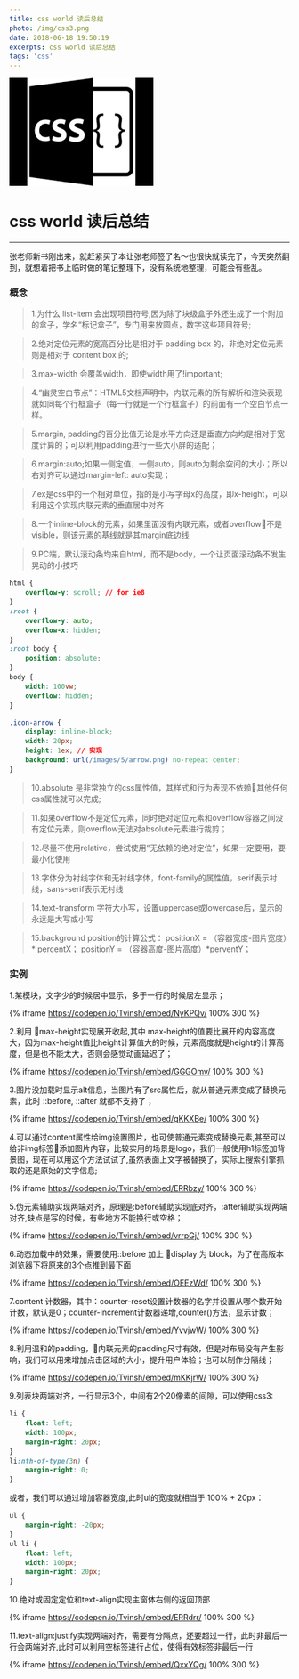 ```yaml
---
title: css world 读后总结
photo: /img/css3.png
date: 2018-06-18 19:50:19
excerpts: css world 读后总结
tags: 'css'
---
```


![图片内容](/img/css3.png)

# css world 读后总结

------

张老师新书刚出来，就赶紧买了本让张老师签了名～也很快就读完了，今天突然翻到，就想着把书上临时做的笔记整理下，没有系统地整理，可能会有些乱。

### 概念

> 1.为什么 list-item 会出现项目符号,因为除了块级盒子外还生成了一个附加的盒子，学名“标记盒子”，专门用来放圆点，数字这些项目符号;

<p></p>

> 2.绝对定位元素的宽高百分比是相对于 padding box 的，非绝对定位元素则是相对于 content box 的;

<p></p>

> 3.max-width 会覆盖width，即使width用了!important;

<p></p>

> 4.“幽灵空白节点”：HTML5文档声明中，内联元素的所有解析和渲染表现就如同每个行框盒子（每一行就是一个行框盒子）的前面有一个空白节点一样。

<p></p>

> 5.margin, padding的百分比值无论是水平方向还是垂直方向均是相对于宽度计算的；可以利用padding进行一些大小屏的适配；

<p></p>

> 6.margin:auto;如果一侧定值，一侧auto，则auto为剩余空间的大小；所以右对齐可以通过margin-left: auto实现；

<p></p>

> 7.ex是css中的一个相对单位，指的是小写字母x的高度，即x-height，可以利用这个实现内联元素的垂直居中对齐

<p></p>

> 8.一个inline-block的元素，如果里面没有内联元素，或者overflow不是visible，则该元素的基线就是其margin底边线

<p></p>

> 9.PC端，默认滚动条均来自html，而不是body，一个让页面滚动条不发生晃动的小技巧

```css
html {
    overflow-y: scroll; // for ie8
}
:root {
    overflow-y: auto;
    overflow-x: hidden;
}
:root body {
    position: absolute;
}
body {
    width: 100vw;
    overflow: hidden;
}
```

```css
.icon-arrow {
    display: inline-block;
    width: 20px;
    height: 1ex; // 实现
    background: url(/images/5/arrow.png) no-repeat center;
}
```

> 10.absolute 是非常独立的css属性值，其样式和行为表现不依赖其他任何css属性就可以完成;

<p></p>

> 11.如果overflow不是定位元素，同时绝对定位元素和overflow容器之间没有定位元素，则overflow无法对absolute元素进行裁剪；

<p></p>

> 12.尽量不使用relative，尝试使用“无依赖的绝对定位”，如果一定要用，要最小化使用

<p></p>

> 13.字体分为衬线字体和无衬线字体，font-family的属性值，serif表示衬线，sans-serif表示无衬线

<p></p>

> 14.text-transform 字符大小写，设置uppercase或lowercase后，显示的永远是大写或小写

<p></p>

> 15.background position的计算公式：
positionX = （容器宽度-图片宽度）* percentX；
positionY = （容器高度-图片高度）*perventY；

### 实例

1.某模块，文字少的时候居中显示，多于一行的时候居左显示；

{% iframe https://codepen.io/Tvinsh/embed/NyKPQv/ 100% 300 %}

2.利用 max-height实现展开收起,其中 max-height的值要比展开的内容高度大，因为max-height值比height计算值大的时候，元素高度就是height的计算高度，但是也不能太大，否则会感觉动画延迟了；

{% iframe https://codepen.io/Tvinsh/embed/GGGOmv/ 100% 300 %}

3.图片没加载时显示alt信息，当图片有了src属性后，就从普通元素变成了替换元素，此时 ::before, ::after 就都不支持了；

{% iframe https://codepen.io/Tvinsh/embed/gKKXBe/ 100% 300 %}

4.可以通过content属性给img设置图片，也可使普通元素变成替换元素,甚至可以给非img标签添加图片内容，比较实用的场景是logo，我们一般使用h1标签加背景图，现在可以用这个方法试试了,虽然表面上文字被替换了，实际上搜索引擎抓取的还是原始的文字信息;

{% iframe https://codepen.io/Tvinsh/embed/ERRbzy/ 100% 300 %}

5.伪元素辅助实现两端对齐，原理是:before辅助实现底对齐，:after辅助实现两端对齐,缺点是写的时候，有些地方不能换行或空格；

{% iframe https://codepen.io/Tvinsh/embed/vrrpGj/ 100% 300 %}

6.动态加载中的效果，需要使用::before 加上 display 为 block，为了在高版本浏览器下将原来的3个点推到最下面

{% iframe https://codepen.io/Tvinsh/embed/OEEzWd/ 100% 300 %}

7.content 计数器，其中：counter-reset设置计数器的名字并设置从哪个数开始计数，默认是0；counter-increment计数器递增,counter()方法，显示计数；

{% iframe https://codepen.io/Tvinsh/embed/YvvjwW/ 100% 300 %}

8.利用温和的padding，内联元素的padding尺寸有效，但是对布局没有产生影响，我们可以用来增加点击区域的大小，提升用户体验；也可以制作分隔线；

{% iframe https://codepen.io/Tvinsh/embed/mKKjrW/ 100% 300 %}

9.列表块两端对齐，一行显示3个，中间有2个20像素的间隙，可以使用css3:
```css
li {
    float: left;
    width: 100px;
    margin-right: 20px;
}
li:nth-of-type(3n) {
    margin-right: 0;
}
```
或者，我们可以通过增加容器宽度,此时ul的宽度就相当于 100% + 20px：
```css
ul {
    margin-right: -20px;
}
ul li {
    float: left;
    width: 100px;
    margin-right: 20px;
}
```

10.绝对或固定定位和text-align实现主窗体右侧的返回顶部

{% iframe https://codepen.io/Tvinsh/embed/ERRdrr/ 100% 300 %}

11.text-align:justify实现两端对齐，需要有分隔点，还要超过一行，此时非最后一行会两端对齐,此时可以利用空标签进行占位，使得有效标签非最后一行

{% iframe https://codepen.io/Tvinsh/embed/QxxYQg/
100% 300 %}




